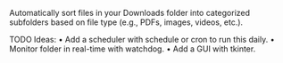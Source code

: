 Automatically sort files in your Downloads folder into categorized subfolders based on file type (e.g., PDFs, images, videos, etc.).

TODO Ideas:
	•	Add a scheduler with schedule or cron to run this daily.
	•	Monitor folder in real-time with watchdog.
	•	Add a GUI with tkinter.